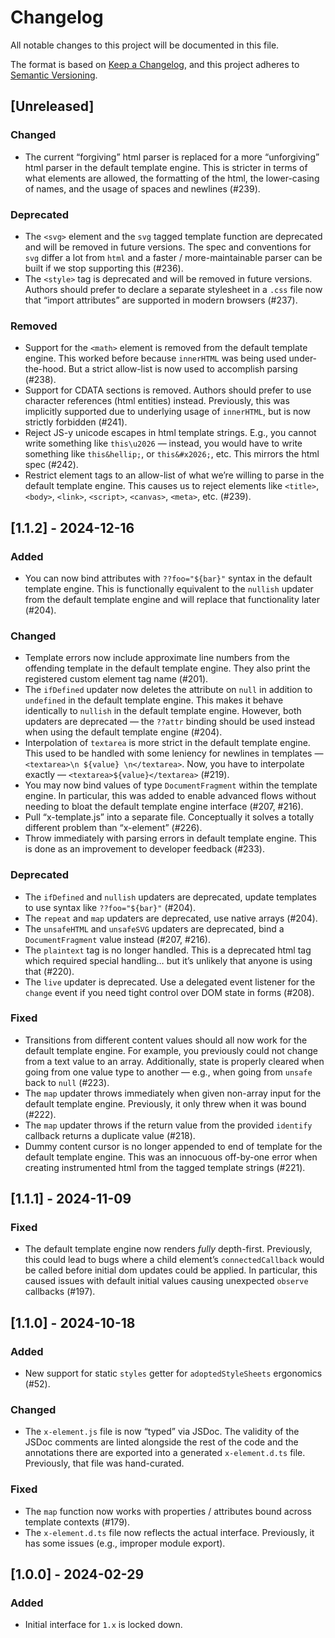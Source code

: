 # Changelog
All notable changes to this project will be documented in this file.

The format is based on [Keep a Changelog](https://keepachangelog.com/en/1.0.0/),
and this project adheres to [Semantic Versioning](https://semver.org/spec/v2.0.0.html).

## [Unreleased]

### Changed

- The current “forgiving” html parser is replaced for a more “unforgiving” html
  parser in the default template engine. This is stricter in terms of what
  elements are allowed, the formatting of the html, the lower-casing of names,
  and the usage of spaces and newlines (#239).

### Deprecated

- The `<svg>` element and the `svg` tagged template function are deprecated and
  will be removed in future versions. The spec and conventions for `svg`
  differ a lot from `html` and a faster / more-maintainable parser can be built
  if we stop supporting this (#236).
- The `<style>` tag is deprecated and will be removed in future versions.
  Authors should prefer to declare a separate stylesheet in a `.css` file now
  that “import attributes” are supported in modern browsers (#237).

### Removed

- Support for the `<math>` element is removed from the default template engine.
  This worked before because `innerHTML` was being used under-the-hood. But a
  strict allow-list is now used to accomplish parsing (#238).
- Support for CDATA sections is removed. Authors should prefer to use character
  references (html entities) instead. Previously, this was implicitly supported
  due to underlying usage of `innerHTML`, but is now strictly forbidden (#241).
- Reject JS-y unicode escapes in html template strings. E.g., you cannot write
  something like `this\u2026` — instead, you would have to write something like
  `this&hellip;`, or `this&#x2026;`, etc. This mirrors the html spec (#242).
- Restrict element tags to an allow-list of what we’re willing to parse in the
  default template engine. This causes us to reject elements like `<title>`,
  `<body>`, `<link>`, `<script>`, `<canvas>`, `<meta>`, etc. (#239).

## [1.1.2] - 2024-12-16

### Added

- You can now bind attributes with `??foo="${bar}"` syntax in the default
  template engine. This is functionally equivalent to the `nullish` updater from
  the default template engine and will replace that functionality later (#204).

### Changed

- Template errors now include approximate line numbers from the offending
  template in the default template engine. They also print the registered custom
  element tag name (#201).
- The `ifDefined` updater now deletes the attribute on `null` in addition to
  `undefined` in the default template engine. This makes it behave identically
  to `nullish` in the default template engine. However, both updaters are
  deprecated — the `??attr` binding should be used instead when using the
  default template engine (#204).
- Interpolation of `textarea` is more strict in the default template engine.
  This used to be handled with some leniency for newlines in templates —
  `<textarea>\n ${value} \n</textarea>`. Now, you have to interpolate exactly —
  `<textarea>${value}</textarea>` (#219).
- You may now bind values of type `DocumentFragment` within the template engine.
  In particular, this was added to enable advanced flows without needing to
  bloat the default template engine interface (#207, #216).
- Pull “x-template.js” into a separate file. Conceptually it solves a totally
  different problem than “x-element” (#226).
- Throw immediately with parsing errors in default template engine. This is done
  as an improvement to developer feedback (#233).

### Deprecated

- The `ifDefined` and `nullish` updaters are deprecated, update templates to use
  syntax like `??foo="${bar}"` (#204).
- The `repeat` and `map` updaters are deprecated, use native arrays (#204).
- The `unsafeHTML` and `unsafeSVG` updaters are deprecated, bind a
  `DocumentFragment` value instead (#207, #216).
- The `plaintext` tag is no longer handled. This is a deprecated html tag which
  required special handling… but it’s unlikely that anyone is using that (#220).
- The `live` updater is deprecated. Use a delegated event listener for the
  `change` event if you need tight control over DOM state in forms (#208).

### Fixed

- Transitions from different content values should all now work for the default
  template engine. For example, you previously could not change from a text
  value to an array. Additionally, state is properly cleared when going from one
  value type to another — e.g., when going from `unsafe` back to `null` (#223).
- The `map` updater throws immediately when given non-array input for the
  default template engine. Previously, it only threw when it was bound (#222).
- The `map` updater throws if the return value from the provided `identify`
  callback returns a duplicate value (#218).
- Dummy content cursor is no longer appended to end of template for the default
  template engine. This was an innocuous off-by-one error when creating
  instrumented html from the tagged template strings (#221).

## [1.1.1] - 2024-11-09

### Fixed

- The default template engine now renders _fully_ depth-first. Previously, this
  could lead to bugs where a child element’s `connectedCallback` would be called
  before initial dom updates could be applied. In particular, this caused issues
  with default initial values causing unexpected `observe` callbacks (#197).

## [1.1.0] - 2024-10-18

### Added

- New support for static `styles` getter for `adoptedStyleSheets` ergonomics
  (#52).

### Changed

- The `x-element.js` file is now “typed” via JSDoc. The validity of the JSDoc
  comments are linted alongside the rest of the code and the annotations there
  are exported into a generated `x-element.d.ts` file. Previously, that file was
  hand-curated.

### Fixed

- The `map` function now works with properties / attributes bound across
  template contexts (#179).
- The `x-element.d.ts` file now reflects the actual interface. Previously, it
  has some issues (e.g., improper module export).

## [1.0.0] - 2024-02-29

### Added

- Initial interface for `1.x` is locked down.
